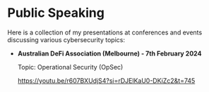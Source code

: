 # Public Speaking

Here is a collection of my presentations at conferences and events discussing various cybersecurity topics:

- **Australian DeFi Association (Melbourne) - 7th February 2024**

  Topic: Operational Security (OpSec)

  https://youtu.be/r607BXUdjS4?si=rDJElKaU0-DKiZc2&t=745

